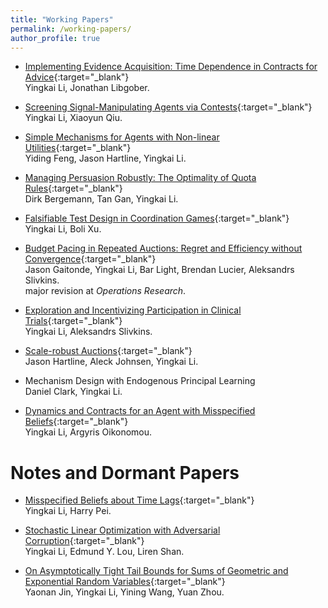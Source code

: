 ```yaml
---
title: "Working Papers"
permalink: /working-papers/
author_profile: true
---
```


* [Implementing Evidence Acquisition: Time Dependence in Contracts for Advice](https://yingkai-li.github.io/files/drafts/Dynamic_Scoring.pdf){:target="_blank"}  
Yingkai Li, Jonathan Libgober.

* [Screening Signal-Manipulating Agents via Contests](https://arxiv.org/abs/2302.09168){:target="_blank"}  
Yingkai Li, Xiaoyun Qiu.

* [Simple Mechanisms for Agents with Non-linear Utilities](https://arxiv.org/abs/2003.00545){:target="_blank"}  
Yiding Feng, Jason Hartline, Yingkai Li.

* [Managing Persuasion Robustly: The Optimality of Quota Rules](https://arxiv.org/abs/2310.10024){:target="_blank"}  
Dirk Bergemann, Tan Gan, Yingkai Li.

* [Falsifiable Test Design in Coordination Games](https://arxiv.org/abs/2405.18521){:target="_blank"}  
Yingkai Li, Boli Xu.

* [Budget Pacing in Repeated Auctions: Regret and Efficiency without Convergence](https://arxiv.org/abs/2205.08674){:target="_blank"}  
Jason Gaitonde, Yingkai Li, Bar Light, Brendan Lucier, Aleksandrs Slivkins.  
major revision at *Operations Research*.

* [Exploration and Incentivizing Participation in Clinical Trials](https://arxiv.org/abs/2202.06191){:target="_blank"}  
Yingkai Li, Aleksandrs Slivkins. 

* [Scale-robust Auctions](https://yingkai-li.github.io/files/drafts/scale.pdf){:target="_blank"}  
Jason Hartline, Aleck Johnsen, Yingkai Li.

* Mechanism Design with Endogenous Principal Learning  
Daniel Clark, Yingkai Li.  

* [Dynamics and Contracts for an Agent with Misspecified Beliefs](https://arxiv.org/abs/2405.20423){:target="_blank"}  
Yingkai Li, Argyris Oikonomou.

# Notes and Dormant Papers

* [Misspecified Beliefs about Time Lags](https://arxiv.org/abs/2012.07238){:target="_blank"}  
Yingkai Li, Harry Pei. 

* [Stochastic Linear Optimization with Adversarial Corruption](https://arxiv.org/abs/1909.02109){:target="_blank"}  
Yingkai Li, Edmund Y. Lou, Liren Shan.

* [On Asymptotically Tight Tail Bounds for Sums of Geometric and Exponential Random Variables](https://arxiv.org/abs/1902.02852){:target="_blank"}  
Yaonan Jin, Yingkai Li, Yining Wang, Yuan Zhou.
